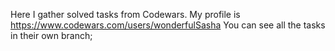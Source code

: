 Here I gather solved tasks from Codewars. 
My profile is https://www.codewars.com/users/wonderfulSasha
You can see all the tasks in their own branch; 
